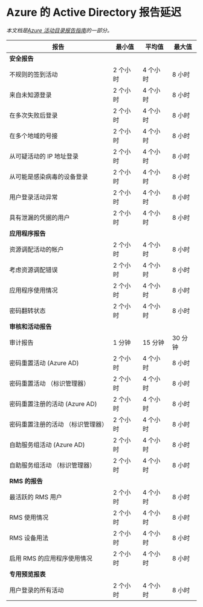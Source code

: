 <properties
   pageTitle="报告延迟的 azure Active Directory |Microsoft Azure"
   description="所需报告事件在 Azure 活动目录中显示的时间量"
   services="active-directory"
   documentationCenter=""
   authors="dhanyahk"
   manager="femila"
   editor=""/>

<tags
   ms.service="active-directory"
   ms.devlang="na"
   ms.topic="article"
   ms.tgt_pltfrm="na"
   ms.workload="identity"
   ms.date="03/07/2016"
   ms.author="dhanyahk"/>

# <a name="azure-active-directory-report-latencies"></a>Azure 的 Active Directory 报告延迟

*本文档是[Azure 活动目录报告指南](active-directory-reporting-guide.md)的一部分。*

报告                                                  | 最小值  | 平均值    | 最大值
------------------------------------------------------- | -------- | ---------- | ----------
**安全报告**                                    |          |            |
不规则的签到活动                              | 2 个小时  | 4 个小时    | 8 小时
来自未知源登录                           | 2 个小时  | 4 个小时    | 8 小时
在多次失败后登录                        | 2 个小时  | 4 个小时    | 8 小时
在多个地域的号接                      | 2 个小时  | 4 个小时    | 8 小时
从可疑活动的 IP 地址登录     | 2 个小时  | 4 个小时    | 8 小时
从可能是感染病毒的设备登录                 | 2 个小时  | 4 个小时    | 8 小时
用户登录活动异常                   | 2 个小时  | 4 个小时    | 8 小时
具有泄漏的凭据的用户                           | 2 个小时  | 4 个小时    | 8 小时
**应用程序报告**                                 |          |            |
资源调配活动的帐户                           | 2 个小时  | 4 个小时    | 8 小时
考虑资源调配错误                             | 2 个小时  | 4 个小时    | 8 小时
应用程序使用情况                                       | 2 个小时  | 4 个小时    | 8 小时
密码翻转状态                                | 2 个小时  | 4 个小时    | 8 小时
**审核和活动报告**                            |          |            |
审计报告                                            | 1 分钟 | 15 分钟 | 30 分钟
密码重置活动 (Azure AD)                      | 2 个小时  | 4 个小时    | 8 小时
密码重置活动 （标识管理器）              | 2 个小时  | 4 个小时    | 8 小时
密码重置注册的活动 (Azure AD)         | 2 个小时  | 4 个小时    | 8 小时
密码重置注册的活动 （标识管理器） | 2 个小时  | 4 个小时    | 8 小时
自助服务组活动 (Azure AD)                 | 2 个小时  | 4 个小时    | 8 小时
自助服务组活动 （标识管理器）         | 2 个小时  | 4 个小时    | 8 小时
**RMS 的报告**                                         |          |            |
最活跃的 RMS 用户                                   | 2 个小时  | 4 个小时    | 8 小时
RMS 使用情况                                               | 2 个小时  | 4 个小时    | 8 小时
RMS 设备用法                                        | 2 个小时  | 4 个小时    | 8 小时
启用 RMS 的应用程序使用情况                           | 2 个小时  | 4 个小时    | 8 小时
**专用预览报表**                             |          |            |
用户登录的所有活动                               | 2 个小时  | 4 个小时    | 8 小时
